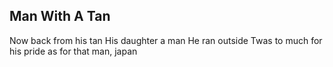 Man With A Tan
---
Now back from his tan
His daughter a man
He ran outside
Twas to much for his pride
as for that man, japan
